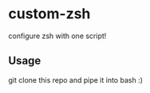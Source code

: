# custom-zsh
configure zsh with one script!


## Usage
git clone this repo and pipe it into bash :)
